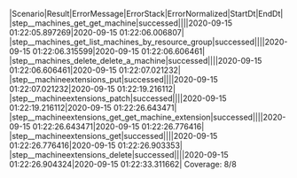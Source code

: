 |Scenario|Result|ErrorMessage|ErrorStack|ErrorNormalized|StartDt|EndDt|
|step__machines_get_get_machine|successed||||2020-09-15 01:22:05.897269|2020-09-15 01:22:06.006807|
|step__machines_get_list_machines_by_resource_group|successed||||2020-09-15 01:22:06.315599|2020-09-15 01:22:06.606461|
|step__machines_delete_delete_a_machine|successed||||2020-09-15 01:22:06.606461|2020-09-15 01:22:07.021232|
|step__machineextensions_put|successed||||2020-09-15 01:22:07.021232|2020-09-15 01:22:19.216112|
|step__machineextensions_patch|successed||||2020-09-15 01:22:19.216112|2020-09-15 01:22:26.643471|
|step__machineextensions_get_get_machine_extension|successed||||2020-09-15 01:22:26.643471|2020-09-15 01:22:26.776416|
|step__machineextensions_get|successed||||2020-09-15 01:22:26.776416|2020-09-15 01:22:26.903353|
|step__machineextensions_delete|successed||||2020-09-15 01:22:26.904324|2020-09-15 01:22:33.311662|
Coverage: 8/8
